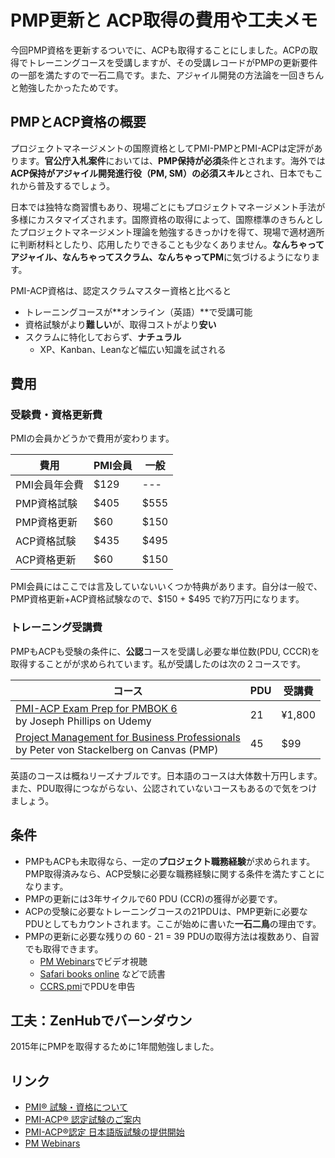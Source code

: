 # PMP更新と ACP取得の費用や工夫メモ

今回PMP資格を更新するついでに、ACPも取得することにしました。ACPの取得でトレーニングコースを受講しますが、その受講レコードがPMPの更新要件の一部を満たすので一石二鳥です。また、アジャイル開発の方法論を一回きちんと勉強したかったためです。

 ## PMPとACP資格の概要
プロジェクトマネージメントの国際資格としてPMI-PMPとPMI-ACPは定評があります。**官公庁入札案件**においては、**PMP保持が必須**条件とされます。海外では**ACP保持がアジャイル開発進行役（PM, SM）の必須スキル**とされ、日本でもこれから普及するでしょう。

日本では独特な商習慣もあり、現場ごとにもプロジェクトマネージメント手法が多様にカスタマイズされます。国際資格の取得によって、国際標準のきちんとしたプロジェクトマネージメント理論を勉強するきっかけを得て、現場で適材適所に判断材料としたり、応用したりできることも少なくありません。**なんちゃってアジャイル、なんちゃってスクラム、なんちゃってPM**に気づけるようになります。

PMI-ACP資格は、認定スクラムマスター資格と比べると

- トレーニングコースが**オンライン（英語）**で受講可能
- 資格試験がより**難しい**が、取得コストがより**安い**
- スクラムに特化しておらず、**ナチュラル**
    - XP、Kanban、Leanなど幅広い知識を試される

## 費用

### 受験費・資格更新費
PMIの会員かどうかで費用が変わります。

| 費用 | PMI会員 | 一般
|--|--|--
| PMI会員年会費 | $129 | ---
| PMP資格試験 | $405 | $555
| PMP資格更新 | $60 | $150
| ACP資格試験 | $435 | $495
| ACP資格更新 | $60 | $150

PMI会員にはここでは言及していないいくつか特典があります。自分は一般で、PMP資格更新+ACP資格試験なので、$150 + $495 で約7万円になります。

### トレーニング受講費

PMPもACPも受験の条件に、**公認**コースを受講し必要な単位数(PDU, CCCR)を取得することがが求められています。私が受講したのは次の２コースです。

|コース | PDU | 受講費
|--|--|--
| [PMI-ACP Exam Prep for PMBOK 6](https://www.udemy.com/pmiacp_21pdus/learn/v4/overview) <br> by Joseph Phillips on Udemy | 21 | ¥1,800
| [Project Management for Business Professionals](https://www.canvas.net/courses/project-management-for-business-professionals-4) <br>by Peter von Stackelberg on Canvas (PMP)| 45 | $99 

英語のコースは概ねリーズナブルです。日本語のコースは大体数十万円します。また、PDU取得につながらない、公認されていないコースもあるので気をつけましょう。

 ## 条件

- PMPもACPも未取得なら、一定の**プロジェクト職務経験**が求められます。PMP取得済みなら、ACP受験に必要な職務経験に関する条件を満たすことになります。
- PMPの更新には3年サイクルで60 PDU (CCR)の獲得が必要です。
- ACPの受験に必要なトレーニングコースの21PDUは、PMP更新に必要なPDUとしてもカウントされます。ここが始めに書いた**一石二鳥**の理由です。
- PMPの更新に必要な残りの 60 - 21 = 39 PDUの取得方法は複数あり、自習でも取得できます。
	- [PM Webinars](https://www.projectmanagement.com/Webinars/webinarMainOnDemand.cfm)でビデオ視聴
	- [Safari books online](https://www.safaribooksonline.com/topics/project-management?active=&expanded=&addl_expanded=&format=all&publishers=all&sort_order=added) などで読書
	- [CCRS.pmi](https://ccrs.pmi.org/)でPDUを申告
 
## 工夫：ZenHubでバーンダウン

2015年にPMPを取得するために1年間勉強しました。

 ## リンク

- [PMI® 試験・資格について](https://www.pmi-japan.org/pmp_license/)
- [PMI-ACP® 認定試験のご案内](https://www.pmi-japan.org/pmp_license/pmisupregsup/pmi-acp.php)
- [PMI-ACP®認定 日本語版試験の提供開始](https://www.pmi-japan.org/news/pm_license/2018_03_27_pmi-acp_delay.php)
- [PM Webinars](https://www.projectmanagement.com/Webinars/webinarMainOnDemand.cfm)
<!--stackedit_data:
eyJoaXN0b3J5IjpbLTE4Nzg5MTM5NTIsLTEyNDY1NjM3MTgsND
QyNzc3MTExLC01NDE4ODk2MzgsNjM3OTQ4NjAyXX0=
-->